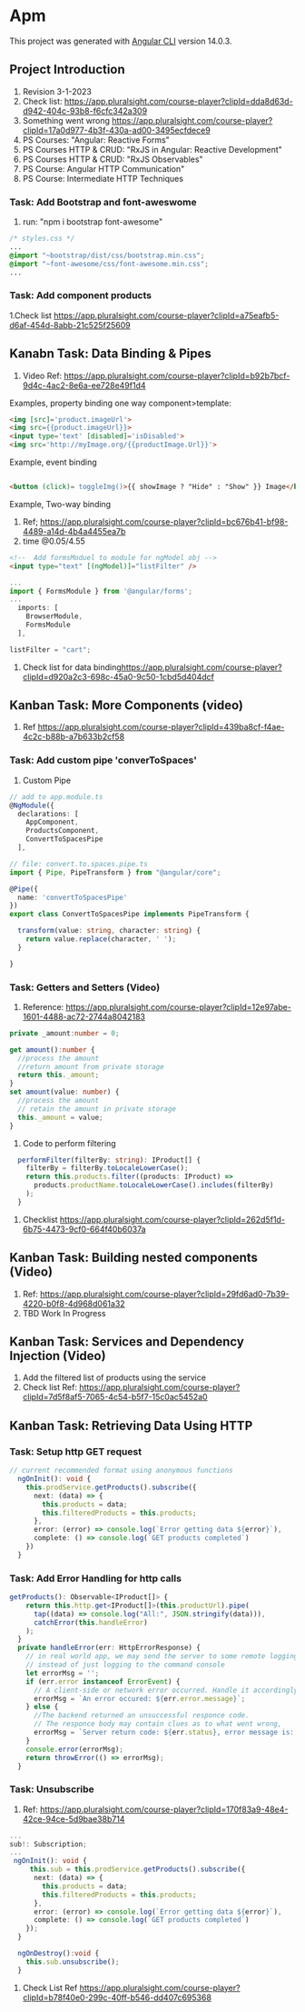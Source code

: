 # Apm

This project was generated with [Angular CLI](https://github.com/angular/angular-cli) version 14.0.3.

## Project Introduction

1. Revision 3-1-2023
2. Check list: <https://app.pluralsight.com/course-player?clipId=dda8d63d-d942-404c-93b8-f6cfc342a309>
3. Something went wrong <https://app.pluralsight.com/course-player?clipId=17a0d977-4b3f-430a-ad00-3495ecfdece9>
4. PS Courses: "Angular: Reactive Forms"
5. PS Courses HTTP & CRUD: "RxJS in Angular: Reactive Development"
6. PS Courses HTTP & CRUD: "RxJS Observables"
7. PS Course: Angular HTTP Communication"
8. PS Course: Intermediate HTTP Techniques

### Task: Add Bootstrap and font-aweswome

1. run: "npm i bootstrap font-awesome"

```css
/* styles.css */
...
@import "~bootstrap/dist/css/bootstrap.min.css";
@import "~font-awesome/css/font-awesome.min.css";
...
```

### Task: Add component products

1.Check list <https://app.pluralsight.com/course-player?clipId=a75eafb5-d6af-454d-8abb-21c525f25609>

## Kanabn Task: Data Binding & Pipes

1. Video Ref:    <https://app.pluralsight.com/course-player?clipId=b92b7bcf-9d4c-4ac2-8e6a-ee728e49f1d4>

Examples, property binding one way component>template:

```html
<img [src]='product.imageUrl'>
<img src={{product.imageUrl}}>
<input type='text' [disabled]='isDisabled'>
<img src='http://myImage.org/{{productImage.Url}}'>
```

Example, event binding

```html

<button (click)= toggleImg()>{{ showImage ? "Hide" : "Show" }} Image</button>
```

Example, Two-way binding

1. Ref; <https://app.pluralsight.com/course-player?clipId=bc676b41-bf98-4489-a14d-4b4a4455ea7b>
2. time @0.05/4.55

```html
<!--  Add formsModuel to module for ngModel obj -->
<input type="text" [(ngModel)]="listFilter" />
```

```typescript
...
import { FormsModule } from '@angular/forms';
...
  imports: [
    BrowserModule,
    FormsModule
  ],
```

```typescript
listFilter = "cart";
```

1. Check list for data binding<https://app.pluralsight.com/course-player?clipId=d920a2c3-698c-45a0-9c50-1cbd5d404dcf>

## Kanban Task: More Components (video)

1. Ref <https://app.pluralsight.com/course-player?clipId=439ba8cf-f4ae-4c2c-b88b-a7b633b2cf58>

### Task: Add custom pipe 'converToSpaces'

1. Custom Pipe

```typescript
// add to app.module.ts
@NgModule({
  declarations: [
    AppComponent,
    ProductsComponent,
    ConvertToSpacesPipe
  ],

// file: convert.to.spaces.pipe.ts
import { Pipe, PipeTransform } from "@angular/core";

@Pipe({
  name: 'convertToSpacesPipe'
})
export class ConvertToSpacesPipe implements PipeTransform {

  transform(value: string, character: string) {
    return value.replace(character, ' ');
  }

}
```

### Task: Getters and Setters (Video)

1. Reference: <https://app.pluralsight.com/course-player?clipId=12e97abe-1601-4488-ac72-2744a8042183>

```typescript
private _amount:number = 0;

get amount():number {
  //process the amount
  //return amount from private storage
  return this._amount;
}
set amount(value: number) {
  //process the amount
  // retain the amount in private storage
  this._amount = value;
}
```

1. Code to perform filtering

```typescript
  performFilter(filterBy: string): IProduct[] {
    filterBy = filterBy.toLocaleLowerCase();
    return this.products.filter((products: IProduct) =>
      products.productName.toLocaleLowerCase().includes(filterBy)
    );
  }
```

1. Checklist <https://app.pluralsight.com/course-player?clipId=262d5f1d-6b75-4473-9cf0-664f40b6037a>

## Kanban Task: Building nested components (Video)

1. Ref: <https://app.pluralsight.com/course-player?clipId=29fd6ad0-7b39-4220-b0f8-4d968d061a32>
2. TBD Work In Progress

## Kanban Task: Services and Dependency Injection (Video)

1. Add the filtered list of products using the service
2. Check list Ref: <https://app.pluralsight.com/course-player?clipId=7d5f8af5-7065-4c54-b5f7-15c0ac5452a0>

## Kanban Task: Retrieving Data Using HTTP

### Task: Setup http GET request

```typescript
// current recommended format using anonymous functions
  ngOnInit(): void {
    this.prodService.getProducts().subscribe({
      next: (data) => {
        this.products = data;
        this.filteredProducts = this.products;
      },
      error: (error) => console.log(`Error getting data ${error}`),
      complete: () => console.log(`GET products completed`)
    })
  }
```

### Task: Add Error Handling for http calls

```typescript
getProducts(): Observable<IProduct[]> {
    return this.http.get<IProduct[]>(this.productUrl).pipe(
      tap((data) => console.log("All:", JSON.stringify(data))),
      catchError(this.handleError)
    );
  }
  private handleError(err: HttpErrorResponse) {
    // in real world app, we may send the server to some remote logging inferstructure
    // instead of just logging to the command console
    let errorMsg = '';
    if (err.error instanceof ErrorEvent) {
      // A client-side or network error occurred. Handle it accordingly
      errorMsg = `An error occured: ${err.error.message}`;
    } else {
      //The backend returned an unsuccessful responce code.
      // The responce body may contain clues as to what went wrong,
      errorMsg = `Server return code: ${err.status}, error message is: ${err.message}`;
    }
    console.error(errorMsg);
    return throwError(() => errorMsg);
  }
```

### Task: Unsubscribe

1. Ref: <https://app.pluralsight.com/course-player?clipId=170f83a9-48e4-42ce-94ce-5d9bae38b714>

```typescript
...
sub!: Subscription;
...
 ngOnInit(): void {
     this.sub = this.prodService.getProducts().subscribe({
      next: (data) => {
        this.products = data;
        this.filteredProducts = this.products;
      },
      error: (error) => console.log(`Error getting data ${error}`),
      complete: () => console.log(`GET products completed`)
    });
  }

  ngOnDestroy():void {
    this.sub.unsubscribe();
  }
```

1. Check List Ref <https://app.pluralsight.com/course-player?clipId=b78f40e0-299c-40ff-b546-dd407c695368>
